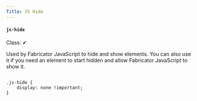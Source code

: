 ```yaml
---
Title: JS Hide
---
```


#### `js-hide`

Class: ✔

Used by Fabricator JavaScript to hide and show elements. You can also use it if you need an element to start hidden and allow Fabricator JavaScript to show it.

<pre class="language-css">
<code>
.js-hide {
    display: none !important;
}
</code>
</pre>
